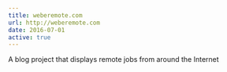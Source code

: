 ```yaml
---
title: weberemote.com
url: http://weberemote.com
date: 2016-07-01
active: true
---
```


A blog project that displays remote jobs from around the Internet
